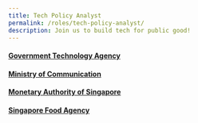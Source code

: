 ```yaml
---
title: Tech Policy Analyst
permalink: /roles/tech-policy-analyst/
description: Join us to build tech for public good!
---
```

#### [Government Technology Agency](https://sggovterp.wd102.myworkdayjobs.com/PublicServiceCareers?Agency=27bc56da9e6a01dcff9491800407da09&Job_Family_Group=27bc56da9e6a01598012e66f50087e59)
#### [Ministry of Communication](https://www.careers.hrp.gov.sg/sap/bc/ui5_ui5/sap/ZGERCFA004/index.html#/JobDescription/12912064/005056a3-53e2-1edd-9bde-dcf4d960e526)
#### [Monetary Authority of Singapore](https://www.mas.gov.sg/careers)
#### [Singapore Food Agency](https://www.sfa.gov.sg/careers)